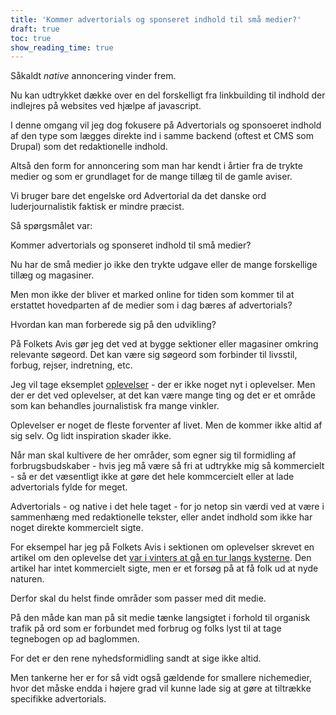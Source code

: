 ```yaml
---
title: 'Kommer advertorials og sponseret indhold til små medier?'
draft: true
toc: true
show_reading_time: true
---
```


Såkaldt _native_ annoncering vinder frem.

Nu kan udtrykket dække over en del forskelligt fra linkbuilding til indhold der indlejres på websites ved hjælpe af javascript.

I denne omgang vil jeg dog fokusere på Advertorials og sponsoeret indhold af den type som lægges direkte ind i samme backend (oftest et CMS som Drupal) som det redaktionelle indhold.

Altså den form for annoncering som man har kendt i årtier fra de trykte medier og som er grundlaget for de mange tillæg til de gamle aviser.

Vi bruger bare det engelske ord Advertorial da det danske ord luderjournalistik faktisk er mindre præcist.

Så spørgsmålet var:

Kommer advertorials og sponseret indhold til små medier?

Nu har de små medier jo ikke den trykte udgave eller de mange forskellige tillæg og magasiner.

Men mon ikke der bliver et marked online for tiden som kommer til at erstattet hovedparten af de medier som i dag bæres af advertorials?

Hvordan kan man forberede sig på den udvikling?

På Folkets Avis gør jeg det ved at bygge sektioner eller magasiner omkring relevante søgeord. Det kan være sig søgeord som forbinder til livsstil, forbug, rejser, indretning, etc.

Jeg vil tage eksemplet [oplevelser](https://www.folkets.dk/oplevelser) - der er ikke noget nyt i oplevelser. Men der er det ved oplevelser, at det kan være mange ting og det er et område som kan behandles journalistisk fra mange vinkler.

Oplevelser er noget de fleste forventer af livet. Men de kommer ikke altid af sig selv. Og lidt inspiration skader ikke.

Når man skal kultivere de her områder, som egner sig til formidling af forbrugsbudskaber - hvis jeg må være så fri at udtrykke mig så kommercielt - så er det væsentligt ikke at gøre det hele kommcercielt eller at lade advertorials fylde for meget.

Advertorials - og native i det hele taget - for jo netop sin værdi ved at være i sammenhæng med redaktionelle tekster, eller andet indhold som ikke har noget direkte kommercielt sigte.

For eksempel har jeg på Folkets Avis i sektionen om oplevelser skrevet en artikel om den oplevelse det [var i vinters at gå en tur langs kysterne](https://www.folkets.dk/node/2605). Den artikel har intet kommercielt sigte, men er et forsøg på at få folk ud at nyde naturen.

Derfor skal du helst finde områder som passer med dit medie.

På den måde kan man på sit medie tænke langsigtet i forhold til organisk trafik på ord som er forbundet med forbrug og folks lyst til at tage tegnebogen op ad baglommen.

For det er den rene nyhedsformidling sandt at sige ikke altid.

Men tankerne her er for så vidt også gældende for smallere nichemedier, hvor det måske endda i højere grad vil kunne lade sig at gøre at tiltrække specifikke advertorials.
